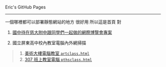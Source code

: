Eric's GitHub Pages

---

一個哪裡都可以部署靜態網站的地方 
很好用 所以這是首頁 對

1. [國中待在慈大附中跟同學們一起做的網際博覽會專案](https://ericchangowo.github.io/TCSHTSN/narrative.htm)
  
2. 國立屏東高中校內教室電腦內外網掃描
  
  > 1. [美術大樓電腦教室 `artclass.html`](https://ericchangowo.github.io/artclass.html)
  > 2. [307 班上教室電腦 `pthsclass.html`](https://ericchangowo.github.io/pthsclass.html)

